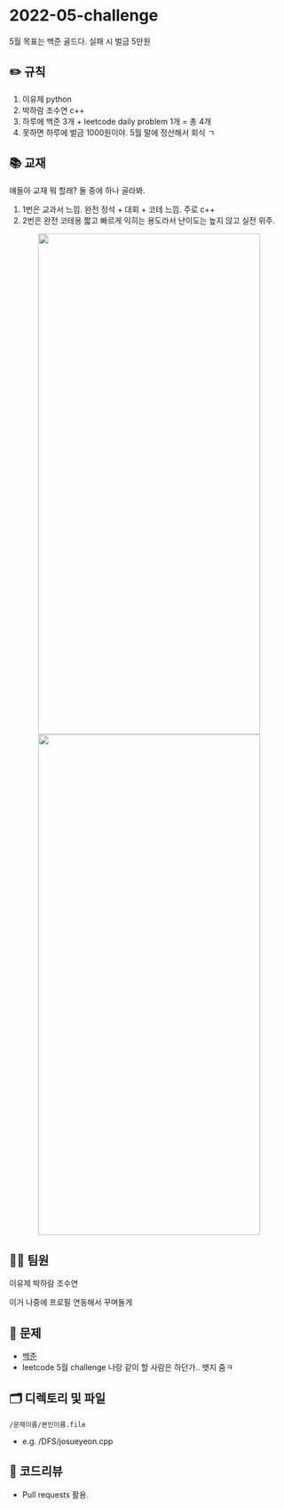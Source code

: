 # 2022-05-challenge
5월 목표는 백준 골드다. 실패 시 벌금 5만원

## ✏️ 규칙
1. 이유제 python
2. 박하람 조수연 c++
3. 하루에 백준 3개 + leetcode daily problem 1개 = 총 4개
4. 못하면 하루에 벌금 1000원이야. 5월 말에 정산해서 회식 ㄱ

## 📚 교재
얘들아 교재 뭐 할래? 둘 중에 하나 골라봐.
1. 1번은 교과서 느낌. 완전 정석 + 대회 + 코테 느낌. 주로 c++
2. 2번은 완전 코테용 짧고 빠르게 익히는 용도라서 난이도는 높지 않고 실전 위주.

<p align="center">
  <img src="https://user-images.githubusercontent.com/63590121/164978962-b063d35c-5da8-40de-b135-2f0e6f5bfdca.PNG" width="400" height="900">
  <img src="https://user-images.githubusercontent.com/63590121/164978982-262a27bb-0b80-4a60-acb6-e877da1743fb.PNG" width="400" height="900">
  </p>

## 👨‍💻 팀원
이유제
박하람
조수연

이거 나중에 프로필 연동해서 꾸며둘게

## 🔐 문제
* [백준](https://www.acmicpc.net/)
* leetcode 5월 challenge 나랑 같이 할 사람은 하던가.. 뱃지 줌ㅋ


## 🗂 디렉토리 및 파일
`/문제이름/본인이름.file`
* e.g. /DFS/josueyeon.cpp

## 📝 코드리뷰
* Pull requests 활용.
